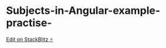 # Subjects-in-Angular-example-practise-

[Edit on StackBlitz ⚡️](https://stackblitz.com/edit/angular-ivy-ulpefy)